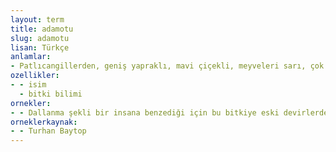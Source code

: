 ```yaml
---
layout: term
title: adamotu
slug: adamotu
lisan: Türkçe
anlamlar:
- Patlıcangillerden, geniş yapraklı, mavi çiçekli, meyveleri sarı, çok yıllık bir bitki; kankurutan, adamkökü, abdüsselam otu (Mandragora autumnalis)
ozellikler:
- - isim
  - bitki bilimi
ornekler:
- - Dallanma şekli bir insana benzediği için bu bitkiye eski devirlerden beri adamotu ismi verilmiştir.
orneklerkaynak:
- - Turhan Baytop
---
```

